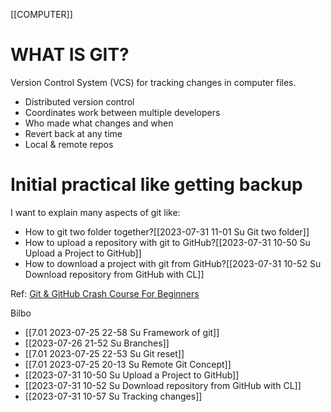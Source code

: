 [[COMPUTER]]
# WHAT IS GIT?
Version Control System (VCS) for tracking changes in computer files.

- Distributed version control
- Coordinates work between  multiple developers
- Who made what changes and when
- Revert back at any time 
- Local & remote repos

# Initial practical like getting backup
I want to explain many aspects of git like:

- How to git two folder together?[[2023-07-31 11-01 Su Git two folder]]
- How to upload a repository with git to GitHub?[[2023-07-31 10-50 Su Upload a Project to GitHub]]
- How to download a project with git from GitHub?[[2023-07-31 10-52 Su Download repository from GitHub with CL]]

Ref:
[Git & GitHub Crash Course For Beginners](https://www.youtube.com/watch?v=SWYqp7iY_Tc)

Bilbo
- [[7.01 2023-07-25 22-58 Su Framework of git]]
- [[2023-07-26 21-52 Su Branches]]
- [[7.01 2023-07-25 22-53 Su Git reset]]
- [[7.01 2023-07-25 20-13 Su Remote Git Concept]]
- [[2023-07-31 10-50 Su Upload a Project to GitHub]]
- [[2023-07-31 10-52 Su Download repository from GitHub with CL]]
- [[2023-07-31 10-57 Su Tracking changes]]







